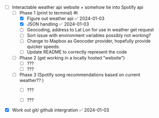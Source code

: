 - [ ] Interactable weather api  website + somehow tie into Spotify api
	- [ ] Phase 1 (print to terminal) #t 
		- [x] Figure out weather api ✅ 2024-01-03
		- [x] JSON handling ✅ 2024-01-03
		- [ ] Geocoding, address to Lat Lon for use in weather get request
		- [ ] Sort issue with environment variables possibly not working?
		- [ ] Change to Mapbox as Geocoder provider, hopefully provide quicker speeds. 
		- [ ] Update README to correctly represent the code
	- [ ] Phase 2 (get working in a locally hosted "website")
		- [ ] ???
		- [ ] ???
	- [ ] Phase 3 (Spotify song recommendations based on current weather?? )
		- [ ] ???
		- [ ] ???



- [x] Work out git/ github intergration ✅ 2024-01-03